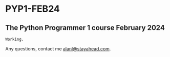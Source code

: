 # PYP1-FEB24

## The Python Programmer 1 course February 2024

`Working.`

Any questions, contact me alanl@stayahead.com.
